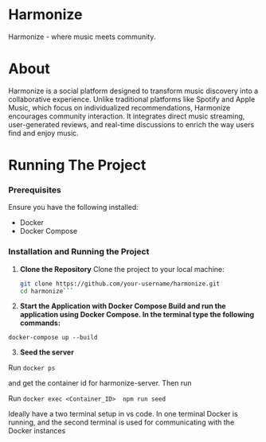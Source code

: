 # Harmonize
Harmonize - where music meets community.

# About

Harmonize is a social platform designed to transform music discovery into a collaborative experience. Unlike traditional platforms like Spotify and Apple Music, which focus on individualized recommendations, Harmonize encourages community interaction. It integrates direct music streaming, user-generated reviews, and real-time discussions to enrich the way users find and enjoy music.

# Running The Project

### Prerequisites
Ensure you have the following installed:
- Docker
- Docker Compose

### Installation and Running the Project

1. **Clone the Repository**
   Clone the project to your local machine:
   ```bash
   git clone https://github.com/your-username/harmonize.git
   cd harmonize```

2. **Start the Application with Docker Compose Build and run the application using Docker Compose. In the terminal type the following commands:**

```docker-compose up --build```

3. **Seed the server**

Run ```docker ps```

and get the container id for harmonize-server. Then run

Run ```docker exec <Container_ID>  npm run seed```

Ideally have a two terminal setup in vs code. In one terminal Docker is running, and the second terminal is used for communicating with the Docker instances
